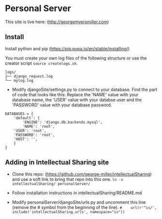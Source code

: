 # Personal Server

This site is live here: (http://georgemyersmiller.com)

## Install

Install python and pip (https://pip.pypa.io/en/stable/installing/)

You must create your own log files of the following structure or use the creator script ```source createlogs.sh```. 
```
logs/
├── django_request.log
└── mylog.log
```

* Modify djangoSite/settings.py to connect to your database. Find the part of code that looks like this: Replace the 'NAME' value with your database name, the 'USER' value with your databse user and the 'PASSWORD' value with your database password. 
```
DATABASES = {
    'default': {
        'ENGINE': 'django.db.backends.mysql',
        'NAME': 'root',
	'USER': 'root',
	'PASSWORD': 'root',
	'HOST': '',
    }
}
```

## Adding in Intellectual Sharing site

* Clone this repo: (https://github.com/george-miller/intellectualSharing) and use a soft link to bring that repo into this one. ```ln -s  intellectualSharing/ personalServer/``` 

* Follow installation instructions in intellectualSharing/README.md

* Modify personalServer/djangoSite/urls.py and uncomment this line (remove the # symbol from the beginning of the line).
```#    url(r'^is/', include('intellectualSharing.urls', namespace="is"))```

